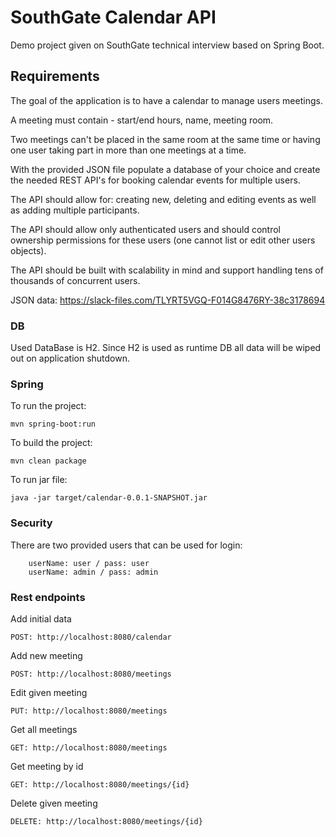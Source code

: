 # SouthGate Calendar API

Demo project given on SouthGate technical interview based on Spring Boot.

## Requirements

The goal of the application is to have a calendar to manage users meetings.

A meeting must contain - start/end hours, name, meeting room. 

Two meetings can't be placed in the same room at the same time or having one user taking part in more than one meetings at a time.

With the provided JSON file populate a database of your choice and create the needed REST API's for booking calendar events for multiple users.

The API should allow for: creating new, deleting and editing events as well as adding multiple participants.

The API should allow only authenticated users and should control ownership permissions for these users (one cannot list or edit other users objects).

The API should be built with scalability in mind and support handling tens of thousands of concurrent users.

JSON data: https://slack-files.com/TLYRT5VGQ-F014G8476RY-38c3178694
### DB

Used DataBase is H2. Since H2 is used as runtime DB all data will be wiped out on application shutdown.

### Spring
    
To run the project:
    
	mvn spring-boot:run
	
To build the project:
	
	mvn clean package
	
To run jar file:

    java -jar target/calendar-0.0.1-SNAPSHOT.jar

### Security
There are two provided users that can be used for login: 

        userName: user / pass: user
        userName: admin / pass: admin

### Rest endpoints

Add initial data

    POST: http://localhost:8080/calendar

Add new meeting

    POST: http://localhost:8080/meetings

Edit given meeting

    PUT: http://localhost:8080/meetings
    
Get all meetings

    GET: http://localhost:8080/meetings
    
Get meeting by id

    GET: http://localhost:8080/meetings/{id}
    
Delete given meeting

    DELETE: http://localhost:8080/meetings/{id}
